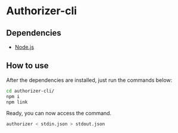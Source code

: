 # Authorizer-cli

## Dependencies

- [Node.js](https://nodejs.org/)

## How to use

After the dependencies are installed, just run the commands below:

```bash
cd authorizer-cli/
npm i
npm link
```

Ready, you can now access the command.
```bash
authorizer < stdin.json > stdout.json
```
